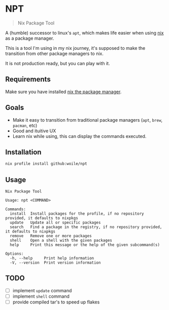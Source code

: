 # NPT

> Nix Package Tool

A (humble) successor to linux's `apt`, which makes life easier when using [nix](https://nixos.org/) as a package manager.

This is a tool I'm using in my nix journey, it's supposed to make the transition from other
package managers to nix.

It is not production ready, but you can play with it.

## Requirements

Make sure you have installed [nix the package manager](https://nixos.org/download.html).

## Goals

- Make it easy to transition from traditional package managers (`apt`, `brew`, `pacman`, etc)
- Good and ituitive UX
- Learn nix while using, this can display the commands executed.

## Installation

```sh
nix profile install github:woile/npt
```

## Usage

```$ npt --help
Nix Package Tool

Usage: npt <COMMAND>

Commands:
  install  Install packages for the profile, if no repository provided, it defaults to nixpkgs
  update   Update all or specific packages
  search   Find a package in the registry, if no repository provided, it defaults to nixpkgs
  remove   Remove one or more packages
  shell    Open a shell with the given packages
  help     Print this message or the help of the given subcommand(s)

Options:
  -h, --help     Print help information
  -V, --version  Print version information
```

## TODO

- [ ] implement `update` command
- [ ] implement `shell` command
- [ ] provide compiled tar's to speed up flakes